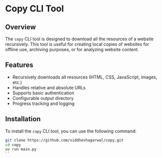 # Copy CLI Tool

## Overview

The `copy` CLI tool is designed to download all the resources of a website recursively. This tool is useful for creating local copies of websites for offline use, archiving purposes, or for analyzing website content.

## Features

- Recursively downloads all resources (HTML, CSS, JavaScript, images, etc.)
- Handles relative and absolute URLs
- Supports basic authentication
- Configurable output directory
- Progress tracking and logging

## Installation

To install the `copy` CLI tool, you can use the following command:

```sh
git clone https://github.com/siddheshagarwal/copy.git
cd copy
uv run main.py
``


